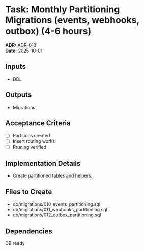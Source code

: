 # Task: Monthly Partitioning Migrations (events, webhooks, outbox) (4-6 hours)
**ADR:** ADR-010  
**Date:** 2025-10-01

## Inputs
- DDL

## Outputs
- Migrations

## Acceptance Criteria
- [ ] Partitions created
- [ ] Insert routing works
- [ ] Pruning verified

## Implementation Details
- Create partitioned tables and helpers.

## Files to Create
- db/migrations/010_events_partitioning.sql
- db/migrations/011_webhooks_partitioning.sql
- db/migrations/012_outbox_partitioning.sql

## Dependencies
DB ready
